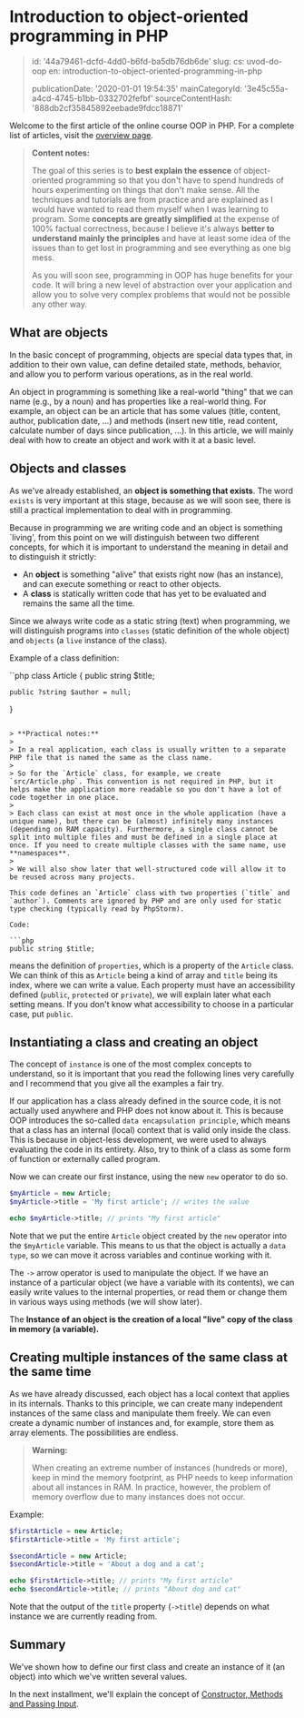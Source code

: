 Introduction to object-oriented programming in PHP
==================================================

> id: '44a79461-dcfd-4dd0-b6fd-ba5db76db6de'
> slug:
> 	cs: uvod-do-oop
> 	en: introduction-to-object-oriented-programming-in-php
> 
> publicationDate: '2020-01-01 19:54:35'
> mainCategoryId: '3e45c55a-a4cd-4745-b1bb-0332702fefbf'
> sourceContentHash: '888db2cf35845892eebade9fdcc18871'

Welcome to the first article of the online course OOP in PHP. For a complete list of articles, visit the <a href="/oop">overview page</a>.

> **Content notes:**
>
> The goal of this series is to **best explain the essence** of object-oriented programming so that you don't have to spend hundreds of hours experimenting on things that don't make sense. All the techniques and tutorials are from practice and are explained as I would have wanted to read them myself when I was learning to program. Some **concepts are greatly simplified** at the expense of 100% factual correctness, because I believe it's always **better to understand mainly the principles** and have at least some idea of the issues than to get lost in programming and see everything as one big mess.
>
> As you will soon see, programming in OOP has huge benefits for your code. It will bring a new level of abstraction over your application and allow you to solve very complex problems that would not be possible any other way.

What are objects
------------------

In the basic concept of programming, objects are special data types that, in addition to their own value, can define detailed state, methods, behavior, and allow you to perform various operations, as in the real world.

An object in programming is something like a real-world "thing" that we can name (e.g., by a noun) and has properties like a real-world thing. For example, an object can be an article that has some values (title, content, author, publication date, ...) and methods (insert new title, read content, calculate number of days since publication, ...). In this article, we will mainly deal with how to create an object and work with it at a basic level.

Objects and classes
---------------

As we've already established, an **object is something that exists**. The word `exists` is very important at this stage, because as we will soon see, there is still a practical implementation to deal with in programming.

Because in programming we are writing code and an object is something `living', from this point on we will distinguish between two different concepts, for which it is important to understand the meaning in detail and to distinguish it strictly:

- An **object** is something "alive" that exists right now (has an instance), and can execute something or react to other objects.
- A **class** is statically written code that has yet to be evaluated and remains the same all the time.

Since we always write code as a static string (text) when programming, we will distinguish programs into `classes` (static definition of the whole object) and `objects` (a `live` instance of the class).

Example of a class definition:

``php
class Article
{
    public string $title;

    public ?string $author = null;
}
```

> **Practical notes:**
>
> In a real application, each class is usually written to a separate PHP file that is named the same as the class name.
>
> So for the `Article` class, for example, we create `src/Article.php`. This convention is not required in PHP, but it helps make the application more readable so you don't have a lot of code together in one place.
>
> Each class can exist at most once in the whole application (have a unique name), but there can be (almost) infinitely many instances (depending on RAM capacity). Furthermore, a single class cannot be split into multiple files and must be defined in a single place at once. If you need to create multiple classes with the same name, use **namespaces**.
>
> We will also show later that well-structured code will allow it to be reused across many projects.

This code defines an `Article` class with two properties (`title` and `author`). Comments are ignored by PHP and are only used for static type checking (typically read by PhpStorm).

Code:

```php
public string $title;
```

means the definition of `properties`, which is a property of the `Article` class. We can think of this as `Article` being a kind of array and `title` being its index, where we can write a value. Each property must have an accessibility defined (`public`, `protected` or `private`), we will explain later what each setting means. If you don't know what accessibility to choose in a particular case, put `public`.

Instantiating a class and creating an object
----------------------------------

The concept of `instance` is one of the most complex concepts to understand, so it is important that you read the following lines very carefully and I recommend that you give all the examples a fair try.

If our application has a class already defined in the source code, it is not actually used anywhere and PHP does not know about it. This is because OOP introduces the so-called `data encapsulation principle`, which means that a class has an internal (local) context that is valid only inside the class. This is because in object-less development, we were used to always evaluating the code in its entirety. Also, try to think of a class as some form of function or externally called program.

Now we can create our first instance, using the new `new` operator to do so.

```php
$myArticle = new Article;
$myArticle->title = 'My first article'; // writes the value

echo $myArticle->title; // prints "My first article"
```

Note that we put the entire `Article` object created by the `new` operator into the `$myArticle` variable. This means to us that the object is actually a `data type`, so we can move it across variables and continue working with it.

The `->` arrow operator is used to manipulate the object. If we have an instance of a particular object (we have a variable with its contents), we can easily write values to the internal properties, or read them or change them in various ways using methods (we will show later).

The **Instance of an object is the creation of a local "live" copy of the class in memory (a variable).**

Creating multiple instances of the same class at the same time
---------------------------------------------

As we have already discussed, each object has a local context that applies in its internals. Thanks to this principle, we can create many independent instances of the same class and manipulate them freely. We can even create a dynamic number of instances and, for example, store them as array elements. The possibilities are endless.

> **Warning:**
>
> When creating an extreme number of instances (hundreds or more), keep in mind the memory footprint, as PHP needs to keep information about all instances in RAM. In practice, however, the problem of memory overflow due to many instances does not occur.

Example:

```php
$firstArticle = new Article;
$firstArticle->title = 'My first article';

$secondArticle = new Article;
$secondArticle->title = 'About a dog and a cat';

echo $firstArticle->title; // prints "My first article"
echo $secondArticle->title; // prints "About dog and cat"
```

Note that the output of the `title` property (`->title`) depends on what instance we are currently reading from.

Summary
-------

We've shown how to define our first class and create an instance of it (an object) into which we've written several values.

In the next installment, we'll explain the concept of <a href="/methods-and-passing-input">Constructor, Methods and Passing Input</a>.
